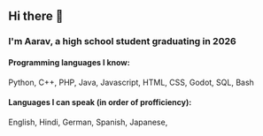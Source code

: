 ## Hi there 👋
### I'm Aarav, a high school student graduating in 2026
#### Programming languages I know:
Python,
C++,
PHP,
Java,
Javascript,
HTML,
CSS,
Godot,
SQL,
Bash

#### Languages I can speak (in order of profficiency):
English,
Hindi,
German,
Spanish,
Japanese,
<!--
**ProbablyAarav/ProbablyAarav** is a ✨ _special_ ✨ repository because its `README.md` (this file) appears on your GitHub profile.

Here are some ideas to get you started:

- 🔭 I’m currently working on ...
- 🌱 I’m currently learning ...
- 👯 I’m looking to collaborate on ...
- 🤔 I’m looking for help with ...
- 💬 Ask me about ...
- 📫 How to reach me: ...
- 😄 Pronouns: ...
- ⚡ Fun fact: ...
-->

